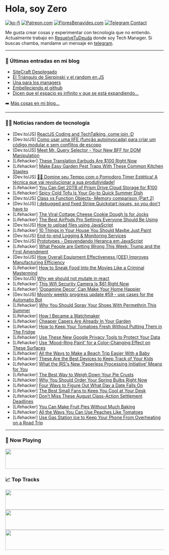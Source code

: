 # Hola, soy Zero

[![ko-fi](https://ko-fi.com/img/githubbutton_sm.svg)](https://ko-fi.com/J3J4N0LUK)
[![Patreon.com](https://img.shields.io/endpoint.svg?url=https%3A%2F%2Fshieldsio-patreon.vercel.app%2Fapi%3Fusername%3Dzerodragon%26type%3Dpatrons&style=for-the-badge)](https://patreon.com/zerodragon)
[![FloresBenavides.com](https://img.shields.io/website?down_message=oops&label=MiBlog&style=for-the-badge&up_message=online&url=https%3A%2F%2Ffloresbenavides.com)](https://floresbenavides.com)
[![Telegram Contact](https://img.shields.io/badge/escr%C3%ADbeme-ZeroDragon-%2326A5E4?style=for-the-badge&logo=telegram)](https://t.me/zerodragon)

Me gusta crear cosas y experimentar con tecnología que no entiendo.
Actualmente trabajo en [ResuelveTuDeuda](http://github.com/resuelve) donde soy Tech Manager.
Si buscas chamba, mandame un mensaje en [telegram](https://t.me/zerodragon).

---

### 📕 Últimas entradas en mi blog
<!-- BLOG-POST-LIST:START -->
- [SiteCraft Desplegado](https://floresbenavides.com/sitecraft-desplegado/)
- [El Triángulo de Sierpinski y el random en JS](https://floresbenavides.com/el-triangulo-de-sierpinski-y-el-random-en-js/)
- [Una para los managers](https://floresbenavides.com/una-para-los-managers/)
- [Embelleciendo el github](https://floresbenavides.com/embelleciendo-el-github/)
- [Dicen que el espacio es infinito y que se está expandiendo…](https://floresbenavides.com/dicen-que-el-espacio-es-infinito-y-que-se-esta-expandiendo/)
<!-- BLOG-POST-LIST:END -->

➡️ [Más cosas en mi blog...](https://floresbenavides.com)

---

### 👨‍💻 Noticias random de tecnología
<!-- TECH-POSTS:START -->
- [Dev.to/JS] [ReactJS Coding and TechTalking, come join :D](https://dev.to/arthursmuller/reactjs-coding-and-techtalking-come-join-d-392b)
- [Dev.to/JS] [Como usar uma IIFE &lpar;função autoinvocada&rpar; para criar um código modular e sem conflitos de escopo](https://dev.to/demenezes/como-usar-uma-iife-funcao-autoinvocada-para-criar-um-codigo-modular-e-sem-conflitos-de-escopo-3801)
- [Dev.to/JS] [Meet Mr. Query Selector - Your New BFF for DOM Manipulation](https://dev.to/mohitsinghchauhan/meet-mr-query-selector-your-new-bff-for-dom-manipulation-295d)
- [Lifehacker] [These Translation Earbuds Are $100 Right Now](https://lifehacker.com/these-translation-earbuds-are-100-right-now-1850697771)
- [Lifehacker] [Make Easy Garden Pest Traps With These Common Kitchen Staples](https://lifehacker.com/make-easy-garden-pest-traps-with-these-common-kitchen-s-1850704994)
- [Dev.to/JS] [🍅🔔 Domine seu Tempo com o Pomodoro Timer Estética! A técnica que vai revolucionar a sua produtividade!](https://dev.to/matheusmanuel/domine-seu-tempo-com-o-pomodoro-timer-estetica-a-tecnica-que-vai-revolucionar-a-sua-produtividade-jfg)
- [Lifehacker] [You Can Get 20TB of Prism Drive Cloud Storage for $100](https://lifehacker.com/you-can-get-20tb-of-prism-drive-cloud-storage-for-100-1850686623)
- [Lifehacker] [Spicy Cold Tofu Is Your Go-to Quick Summer Dish](https://lifehacker.com/spicy-cold-tofu-is-your-go-to-quick-summer-dish-1850703990)
- [Dev.to/JS] [Class vs Function Objects- Memory comparison &lpar;Part 2&rpar;](https://dev.to/manojadams/class-vs-function-objects-another-memory-comparison-part-2-5bl8)
- [Dev.to/JS] [I debugged and fixed Stripe Quickstart issues, so you don&#39;t have to](https://dev.to/orliesaurus/i-debugged-and-fixed-stripe-quickstart-issues-so-you-dont-have-to-4n1j)
- [Lifehacker] [The Viral Cottage Cheese Cookie Dough Is for Jocks](https://lifehacker.com/the-viral-cottage-cheese-cookie-dough-is-for-jocks-1850702066)
- [Lifehacker] [The Best AirPods Pro Settings Everyone Should Be Using](https://lifehacker.com/best-apple-airpods-pro-settings-1847590845)
- [Dev.to/JS] [How to upload files using JavaScript](https://dev.to/uploadcare_org/how-to-upload-files-using-javascript-2759)
- [Lifehacker] [10 Things in Your House You Should Maybe Just Paint](https://lifehacker.com/10-things-in-your-house-you-should-maybe-just-paint-1850704147)
- [Dev.to/JS] [End-to-end Logging &amp; Monitoring Services](https://dev.to/vastitesinc/end-to-end-logging-monitoring-services-ckk)
- [Dev.to/JS] [Prototypes - Desvendando Herança em JavaScript](https://dev.to/jvcdomingues/prototypes-desvendando-heranca-em-javascript-518g)
- [Lifehacker] [What People are Getting Wrong This Week: Trump and the First Amendment](https://lifehacker.com/what-people-are-getting-wrong-this-week-trump-and-the-1850702466)
- [Dev.to/JS] [How Overall Equipment Effectiveness &lpar;OEE&rpar; Improves Manufacturing Efficiency](https://dev.to/mushroomsolutions/how-overall-equipment-effectiveness-oee-improves-manufacturing-efficiency-2o3n)
- [Lifehacker] [How to Sneak Food Into the Movies Like a Criminal Mastermind](https://lifehacker.com/how-to-sneak-food-into-the-movies-like-a-criminal-maste-1847802143)
- [Dev.to/JS] [Why we should not mutate in react](https://dev.to/endeavourmonk/why-we-should-not-mutate-in-react-18ej)
- [Lifehacker] [This Wifi Security Camera Is $61 Right Now](https://lifehacker.com/this-wifi-security-camera-is-61-right-now-1850686665)
- [Lifehacker] [&#39;Dopamine Decor&#39; Can Make Your Home Happier](https://lifehacker.com/dopamine-decor-can-make-your-home-happier-1850700806)
- [Dev.to/JS] [Moonly weekly progress update #59 - use cases for the Automatio Bot](https://dev.to/moonly/moonly-weekly-progress-update-59-use-cases-for-the-automatio-bot-4e2)
- [Lifehacker] [Why You Should Spray Your Shoes With Permethrin This Summer](https://lifehacker.com/spray-your-shoes-with-permethrin-this-summer-1848986173)
- [Lifehacker] [How I Became a Watchmaker](https://lifehacker.com/how-i-became-a-watchmaker-1850683340)
- [Lifehacker] [Cheaper Capers Are Already In Your Garden](https://lifehacker.com/cheaper-capers-are-already-in-your-garden-1850702734)
- [Lifehacker] [How to Keep Your Tomatoes Fresh Without Putting Them in The Fridge](https://lifehacker.com/the-secret-to-keeping-your-tomatoes-super-fresh-1796557866)
- [Lifehacker] [Use These New Google Privacy Tools to Protect Your Data](https://lifehacker.com/use-these-new-google-privacy-tools-to-protect-your-data-1850703726)
- [Lifehacker] [Use ‘Mood-Ring Paint’ for a Color-Changing Effect on These Surfaces](https://lifehacker.com/use-mood-ring-paint-for-a-color-changing-effect-on-th-1850701087)
- [Lifehacker] [All the Ways to Make a Beach Trip Easier With a Baby](https://lifehacker.com/put-these-things-in-a-cooler-for-your-babys-first-beach-1849089429)
- [Lifehacker] [These Are the Best Devices to Keep Track of Your Kids](https://lifehacker.com/these-are-the-best-devices-to-keep-track-of-your-kids-1850702766)
- [Lifehacker] [What the IRS&#39;s New ‘Paperless Processing Initiative’ Means for You](https://lifehacker.com/what-the-irss-new-paperless-processing-initiative-mea-1850703316)
- [Lifehacker] [The Best Way to Weigh Down Your Pie Crusts](https://lifehacker.com/weigh-down-your-pie-crusts-with-sugar-1830228677)
- [Lifehacker] [Why You Should Order Your Spring Bulbs Right Now](https://lifehacker.com/why-you-should-order-your-spring-bulbs-right-now-1850701400)
- [Lifehacker] [Four Ways to Figure Out What Day a Date Falls On](https://lifehacker.com/the-best-ways-to-figure-out-what-day-a-date-falls-on-1850702111)
- [Lifehacker] [The Best Small Fans to Keep You Cool at Your Desk](https://lifehacker.com/the-best-small-fans-to-keep-you-cool-at-your-desk-1850700777)
- [Lifehacker] [Don’t Miss These August Class-Action Settlement Deadlines](https://lifehacker.com/don-t-miss-these-august-class-action-settlement-deadlin-1850697654)
- [Lifehacker] [You Can Make Fruit Pies Without Much Baking](https://lifehacker.com/you-can-make-fruit-pies-without-much-baking-1850701310)
- [Lifehacker] [All the Ways You Can Use Peaches Like Tomatoes](https://lifehacker.com/all-the-ways-you-can-use-peaches-like-tomatoes-1850700834)
- [Lifehacker] [Use Gas Station Ice to Keep Your Phone From Overheating on a Road Trip](https://lifehacker.com/use-gas-station-ice-to-keep-your-phone-from-overheating-1850700029)<!-- TECH-POSTS:END -->

---

### 🎵 Now Playing
<a href="https://spotify-now-playing-dun.vercel.app/now-playing?open"><img src="https://spotify-now-playing-dun.vercel.app/now-playing" width="540" height="64"></a>

### 📈 Top Tracks
<a href="https://spotify-now-playing-dun.vercel.app/top-tracks?i=1&open"><img src="https://spotify-now-playing-dun.vercel.app/top-tracks?i=1" width="540" height="64"></a>
<a href="https://spotify-now-playing-dun.vercel.app/top-tracks?i=2&open"><img src="https://spotify-now-playing-dun.vercel.app/top-tracks?i=2" width="540" height="64"></a>
<a href="https://spotify-now-playing-dun.vercel.app/top-tracks?i=3&open"><img src="https://spotify-now-playing-dun.vercel.app/top-tracks?i=3" width="540" height="64"></a>
